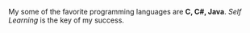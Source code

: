 My some of the favorite programming languages are **C, C#, Java**. _Self Learning_ is the key of my success.
